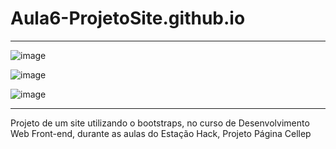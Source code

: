 # Aula6-ProjetoSite.github.io
****************************************************************************************************
![image](https://user-images.githubusercontent.com/72118415/160894887-76515c90-7c77-4a8f-8ae5-bc1607cea80b.png)

![image](https://user-images.githubusercontent.com/72118415/160894968-bd262593-4c72-4cd0-8d02-a6bce6850b3e.png)

![image](https://user-images.githubusercontent.com/72118415/160895184-64eff54e-1df5-4adb-a908-645ec558c0ba.png)


***************************************************************************************************

Projeto de um site utilizando o bootstraps, no curso de  Desenvolvimento Web Front-end,  durante
as aulas do Estação Hack, Projeto Página Cellep 
